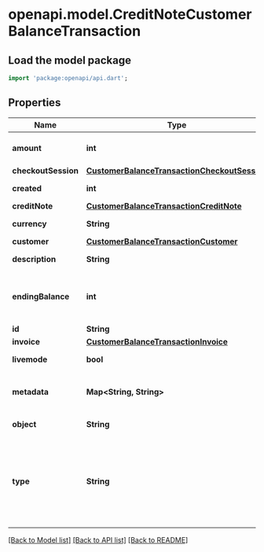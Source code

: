 # openapi.model.CreditNoteCustomerBalanceTransaction

## Load the model package
```dart
import 'package:openapi/api.dart';
```

## Properties
Name | Type | Description | Notes
------------ | ------------- | ------------- | -------------
**amount** | **int** | The amount of the transaction. A negative value is a credit for the customer's balance, and a positive value is a debit to the customer's `balance`. | 
**checkoutSession** | [**CustomerBalanceTransactionCheckoutSession**](CustomerBalanceTransactionCheckoutSession.md) |  | [optional] 
**created** | **int** | Time at which the object was created. Measured in seconds since the Unix epoch. | 
**creditNote** | [**CustomerBalanceTransactionCreditNote**](CustomerBalanceTransactionCreditNote.md) |  | [optional] 
**currency** | **String** | Three-letter [ISO currency code](https://www.iso.org/iso-4217-currency-codes.html), in lowercase. Must be a [supported currency](https://stripe.com/docs/currencies). | 
**customer** | [**CustomerBalanceTransactionCustomer**](CustomerBalanceTransactionCustomer.md) |  | 
**description** | **String** | An arbitrary string attached to the object. Often useful for displaying to users. | [optional] 
**endingBalance** | **int** | The customer's `balance` after the transaction was applied. A negative value decreases the amount due on the customer's next invoice. A positive value increases the amount due on the customer's next invoice. | 
**id** | **String** | Unique identifier for the object. | 
**invoice** | [**CustomerBalanceTransactionInvoice**](CustomerBalanceTransactionInvoice.md) |  | [optional] 
**livemode** | **bool** | Has the value `true` if the object exists in live mode or the value `false` if the object exists in test mode. | 
**metadata** | **Map<String, String>** | Set of [key-value pairs](https://stripe.com/docs/api/metadata) that you can attach to an object. This can be useful for storing additional information about the object in a structured format. | [optional] [default to const {}]
**object** | **String** | String representing the object's type. Objects of the same type share the same value. | 
**type** | **String** | Transaction type: `adjustment`, `applied_to_invoice`, `credit_note`, `initial`, `invoice_overpaid`, `invoice_too_large`, `invoice_too_small`, `unspent_receiver_credit`, `unapplied_from_invoice`, `checkout_session_subscription_payment`, or `checkout_session_subscription_payment_canceled`. See the [Customer Balance page](https://stripe.com/docs/billing/customer/balance#types) to learn more about transaction types. | 

[[Back to Model list]](../README.md#documentation-for-models) [[Back to API list]](../README.md#documentation-for-api-endpoints) [[Back to README]](../README.md)


